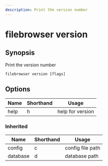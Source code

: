 ```yaml
---
description: Print the version number
---
```


# filebrowser version

## Synopsis

Print the version number

```
filebrowser version [flags]
```

## Options

| Name | Shorthand | Usage |
|------|-----------|-------|
|help|h|help for version|

### Inherited

| Name | Shorthand | Usage |
|------|-----------|-------|
|config|c|config file path|
|database|d|database path|


